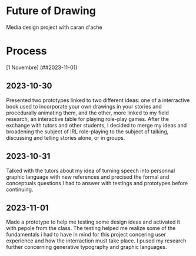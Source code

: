 # Future of Drawing
Media design project with caran d'ache

# Process

[1 Novembre] (##2023-11-01)

## 2023-10-30
Presented two prototypes linked to two different ideas: one of a interractive book used to incorporate your own drawings in your stories and procedurally animating them, and the other, more linked to my field research, an interactive table for playing role-play games. 
After the exchange with tutors and other students, I decided to merge my ideas and broadening the subject of IRL role-playing to the subject of talking, discussing and telling stories alone, or in groups.

## 2023-10-31
Talked with the tutors about my idea of turning speech into personnal graphic language with new references and precised the formal and conceptuals questions I had to answer with testings and prototypes before continuing.

## 2023-11-01
Made a prototype to help me testing some design ideas and activated it with pepole from the class. The testing helped me realize some of the fundamentals i had to have in mind for this project concering user experience and how the interraction must take place. I pused my research further concerning generative typography and graphic languages. 
